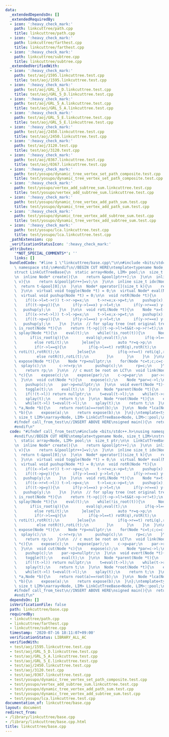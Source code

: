```yaml
---
data:
  _extendedDependsOn: []
  _extendedRequiredBy:
  - icon: ':heavy_check_mark:'
    path: linkcuttree/path.cpp
    title: linkcuttree/path.cpp
  - icon: ':heavy_check_mark:'
    path: linkcuttree/farthest.cpp
    title: linkcuttree/farthest.cpp
  - icon: ':heavy_check_mark:'
    path: linkcuttree/subtree.cpp
    title: linkcuttree/subtree.cpp
  _extendedVerifiedWith:
  - icon: ':heavy_check_mark:'
    path: test/aoj/1595.linkcuttree.test.cpp
    title: test/aoj/1595.linkcuttree.test.cpp
  - icon: ':heavy_check_mark:'
    path: test/aoj/GRL_5_D.linkcuttree.test.cpp
    title: test/aoj/GRL_5_D.linkcuttree.test.cpp
  - icon: ':heavy_check_mark:'
    path: test/aoj/GRL_5_A.linkcuttree.test.cpp
    title: test/aoj/GRL_5_A.linkcuttree.test.cpp
  - icon: ':heavy_check_mark:'
    path: test/aoj/GRL_5_E.linkcuttree.test.cpp
    title: test/aoj/GRL_5_E.linkcuttree.test.cpp
  - icon: ':heavy_check_mark:'
    path: test/aoj/2450.linkcuttree.test.cpp
    title: test/aoj/2450.linkcuttree.test.cpp
  - icon: ':heavy_check_mark:'
    path: test/aoj/3120.test.cpp
    title: test/aoj/3120.test.cpp
  - icon: ':heavy_check_mark:'
    path: test/aoj/0367.linkcuttree.test.cpp
    title: test/aoj/0367.linkcuttree.test.cpp
  - icon: ':heavy_check_mark:'
    path: test/yosupo/dynamic_tree_vertex_set_path_composite.test.cpp
    title: test/yosupo/dynamic_tree_vertex_set_path_composite.test.cpp
  - icon: ':heavy_check_mark:'
    path: test/yosupo/vertex_add_subtree_sum.linkcuttree.test.cpp
    title: test/yosupo/vertex_add_subtree_sum.linkcuttree.test.cpp
  - icon: ':heavy_check_mark:'
    path: test/yosupo/dynamic_tree_vertex_add_path_sum.test.cpp
    title: test/yosupo/dynamic_tree_vertex_add_path_sum.test.cpp
  - icon: ':heavy_check_mark:'
    path: test/yosupo/dynamic_tree_vertex_add_subtree_sum.test.cpp
    title: test/yosupo/dynamic_tree_vertex_add_subtree_sum.test.cpp
  - icon: ':heavy_check_mark:'
    path: test/yosupo/lca.linkcuttree.test.cpp
    title: test/yosupo/lca.linkcuttree.test.cpp
  _pathExtension: cpp
  _verificationStatusIcon: ':heavy_check_mark:'
  attributes:
    '*NOT_SPECIAL_COMMENTS*': ''
    links: []
  bundledCode: "#line 1 \"linkcuttree/base.cpp\"\n\n#include <bits/stdc++.h>\nusing\
    \ namespace std;\n#endif\n//BEGIN CUT HERE\ntemplate<typename Node, size_t LIM>\n\
    struct LinkCutTreeBase{\n  static array<Node, LIM> pool;\n  size_t ptr;\n\n  LinkCutTreeBase():ptr(0){}\n\
    \n  inline Node* create(){\n    return &pool[ptr++];\n  }\n\n  inline Node* create(Node\
    \ v){\n    return &(pool[ptr++]=v);\n  }\n\n  inline size_t idx(Node *t){\n  \
    \  return t-&pool[0];\n  }\n\n  Node* operator[](size_t k){\n    return &(pool[k]);\n\
    \  }\n\n  virtual void toggle(Node *t) = 0;\n  virtual Node* eval(Node *t) = 0;\n\
    \  virtual void pushup(Node *t) = 0;\n\n  void rotR(Node *t){\n    Node *x=t->p,*y=x->p;\n\
    \    if((x->l=t->r)) t->r->p=x;\n    t->r=x;x->p=t;\n    pushup(x);pushup(t);\n\
    \    if((t->p=y)){\n      if(y->l==x) y->l=t;\n      if(y->r==x) y->r=t;\n   \
    \   pushup(y);\n    }\n  }\n\n  void rotL(Node *t){\n    Node *x=t->p,*y=x->p;\n\
    \    if((x->r=t->l)) t->l->p=x;\n    t->l=x;x->p=t;\n    pushup(x);pushup(t);\n\
    \    if((t->p=y)){\n      if(y->l==x) y->l=t;\n      if(y->r==x) y->r=t;\n   \
    \   pushup(y);\n    }\n  }\n\n  // for splay tree (not original tree)\n  bool\
    \ is_root(Node *t){\n    return !t->p||(t->p->l!=t&&t->p->r!=t);\n  }\n\n  void\
    \ splay(Node *t){\n    eval(t);\n    while(!is_root(t)){\n      Node *q=t->p;\n\
    \      if(is_root(q)){\n        eval(q);eval(t);\n        if(q->l==t) rotR(t);\n\
    \        else rotL(t);\n      }else{\n        auto *r=q->p;\n        eval(r);eval(q);eval(t);\n\
    \        if(r->l==q){\n          if(q->l==t) rotR(q),rotR(t);\n          else\
    \ rotL(t),rotR(t);\n        }else{\n          if(q->r==t) rotL(q),rotL(t);\n \
    \         else rotR(t),rotL(t);\n        }\n      }\n    }\n  }\n\n  virtual Node*\
    \ expose(Node *t){\n    Node *rp=nullptr;\n    for(Node *c=t;c;c=c->p){\n    \
    \  splay(c);\n      c->r=rp;\n      pushup(c);\n      rp=c;\n    }\n    splay(t);\n\
    \    return rp;\n  }\n\n  // c must be root on LCT\n  void link(Node *par,Node\
    \ *c){\n    expose(c);\n    expose(par);\n    c->p=par;\n    par->r=c;\n    pushup(par);\n\
    \  }\n\n  void cut(Node *c){\n    expose(c);\n    Node *par=c->l;\n    c->l=nullptr;\n\
    \    pushup(c);\n    par->p=nullptr;\n  }\n\n  void evert(Node *t){\n    expose(t);\n\
    \    toggle(t);\n    eval(t);\n  }\n\n  Node *parent(Node *t){\n    expose(t);\n\
    \    if(!(t->l)) return nullptr;\n    t=eval(t->l);\n    while(t->r) t=eval(t->r);\n\
    \    splay(t);\n    return t;\n  }\n\n  Node *root(Node *t){\n    expose(t);\n\
    \    while(t->l) t=eval(t->l);\n    splay(t);\n    return t;\n  }\n\n  bool is_connected(Node\
    \ *a,Node *b){\n    return root(a)==root(b);\n  }\n\n  Node *lca(Node *a,Node\
    \ *b){\n    expose(a);\n    return expose(b);\n  }\n};\ntemplate<typename Node,\
    \ size_t LIM>\narray<Node, LIM> LinkCutTreeBase<Node, LIM>::pool;\n//END CUT HERE\n\
    #ifndef call_from_test\n//INSERT ABOVE HERE\nsigned main(){\n  return 0;\n}\n\
    #endif\n"
  code: "#ifndef call_from_test\n#include <bits/stdc++.h>\nusing namespace std;\n\
    #endif\n//BEGIN CUT HERE\ntemplate<typename Node, size_t LIM>\nstruct LinkCutTreeBase{\n\
    \  static array<Node, LIM> pool;\n  size_t ptr;\n\n  LinkCutTreeBase():ptr(0){}\n\
    \n  inline Node* create(){\n    return &pool[ptr++];\n  }\n\n  inline Node* create(Node\
    \ v){\n    return &(pool[ptr++]=v);\n  }\n\n  inline size_t idx(Node *t){\n  \
    \  return t-&pool[0];\n  }\n\n  Node* operator[](size_t k){\n    return &(pool[k]);\n\
    \  }\n\n  virtual void toggle(Node *t) = 0;\n  virtual Node* eval(Node *t) = 0;\n\
    \  virtual void pushup(Node *t) = 0;\n\n  void rotR(Node *t){\n    Node *x=t->p,*y=x->p;\n\
    \    if((x->l=t->r)) t->r->p=x;\n    t->r=x;x->p=t;\n    pushup(x);pushup(t);\n\
    \    if((t->p=y)){\n      if(y->l==x) y->l=t;\n      if(y->r==x) y->r=t;\n   \
    \   pushup(y);\n    }\n  }\n\n  void rotL(Node *t){\n    Node *x=t->p,*y=x->p;\n\
    \    if((x->r=t->l)) t->l->p=x;\n    t->l=x;x->p=t;\n    pushup(x);pushup(t);\n\
    \    if((t->p=y)){\n      if(y->l==x) y->l=t;\n      if(y->r==x) y->r=t;\n   \
    \   pushup(y);\n    }\n  }\n\n  // for splay tree (not original tree)\n  bool\
    \ is_root(Node *t){\n    return !t->p||(t->p->l!=t&&t->p->r!=t);\n  }\n\n  void\
    \ splay(Node *t){\n    eval(t);\n    while(!is_root(t)){\n      Node *q=t->p;\n\
    \      if(is_root(q)){\n        eval(q);eval(t);\n        if(q->l==t) rotR(t);\n\
    \        else rotL(t);\n      }else{\n        auto *r=q->p;\n        eval(r);eval(q);eval(t);\n\
    \        if(r->l==q){\n          if(q->l==t) rotR(q),rotR(t);\n          else\
    \ rotL(t),rotR(t);\n        }else{\n          if(q->r==t) rotL(q),rotL(t);\n \
    \         else rotR(t),rotL(t);\n        }\n      }\n    }\n  }\n\n  virtual Node*\
    \ expose(Node *t){\n    Node *rp=nullptr;\n    for(Node *c=t;c;c=c->p){\n    \
    \  splay(c);\n      c->r=rp;\n      pushup(c);\n      rp=c;\n    }\n    splay(t);\n\
    \    return rp;\n  }\n\n  // c must be root on LCT\n  void link(Node *par,Node\
    \ *c){\n    expose(c);\n    expose(par);\n    c->p=par;\n    par->r=c;\n    pushup(par);\n\
    \  }\n\n  void cut(Node *c){\n    expose(c);\n    Node *par=c->l;\n    c->l=nullptr;\n\
    \    pushup(c);\n    par->p=nullptr;\n  }\n\n  void evert(Node *t){\n    expose(t);\n\
    \    toggle(t);\n    eval(t);\n  }\n\n  Node *parent(Node *t){\n    expose(t);\n\
    \    if(!(t->l)) return nullptr;\n    t=eval(t->l);\n    while(t->r) t=eval(t->r);\n\
    \    splay(t);\n    return t;\n  }\n\n  Node *root(Node *t){\n    expose(t);\n\
    \    while(t->l) t=eval(t->l);\n    splay(t);\n    return t;\n  }\n\n  bool is_connected(Node\
    \ *a,Node *b){\n    return root(a)==root(b);\n  }\n\n  Node *lca(Node *a,Node\
    \ *b){\n    expose(a);\n    return expose(b);\n  }\n};\ntemplate<typename Node,\
    \ size_t LIM>\narray<Node, LIM> LinkCutTreeBase<Node, LIM>::pool;\n//END CUT HERE\n\
    #ifndef call_from_test\n//INSERT ABOVE HERE\nsigned main(){\n  return 0;\n}\n\
    #endif\n"
  dependsOn: []
  isVerificationFile: false
  path: linkcuttree/base.cpp
  requiredBy:
  - linkcuttree/path.cpp
  - linkcuttree/farthest.cpp
  - linkcuttree/subtree.cpp
  timestamp: '2020-07-16 18:11:07+09:00'
  verificationStatus: LIBRARY_ALL_AC
  verifiedWith:
  - test/aoj/1595.linkcuttree.test.cpp
  - test/aoj/GRL_5_D.linkcuttree.test.cpp
  - test/aoj/GRL_5_A.linkcuttree.test.cpp
  - test/aoj/GRL_5_E.linkcuttree.test.cpp
  - test/aoj/2450.linkcuttree.test.cpp
  - test/aoj/3120.test.cpp
  - test/aoj/0367.linkcuttree.test.cpp
  - test/yosupo/dynamic_tree_vertex_set_path_composite.test.cpp
  - test/yosupo/vertex_add_subtree_sum.linkcuttree.test.cpp
  - test/yosupo/dynamic_tree_vertex_add_path_sum.test.cpp
  - test/yosupo/dynamic_tree_vertex_add_subtree_sum.test.cpp
  - test/yosupo/lca.linkcuttree.test.cpp
documentation_of: linkcuttree/base.cpp
layout: document
redirect_from:
- /library/linkcuttree/base.cpp
- /library/linkcuttree/base.cpp.html
title: linkcuttree/base.cpp
---
```


